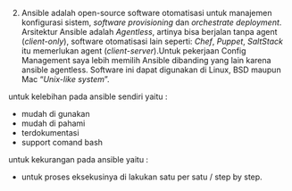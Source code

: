2. Ansible adalah open-source software otomatisasi untuk manajemen konfigurasi sistem, _software provisioning_ dan _orchestrate deployment_. Arsitektur Ansible adalah _Agentless_, artinya bisa berjalan tanpa agent (_client-only_), software otomatisasi lain seperti: _Chef_, _Puppet_, _SaltStack_ itu memerlukan agent (_client-server_).Untuk pekerjaan Config Management saya lebih memilih Ansible dibanding yang lain karena ansible agentless. Software ini dapat digunakan di Linux, BSD maupun Mac “_Unix-like system_”.

untuk kelebihan pada ansible sendiri yaitu : 
* mudah di gunakan 
* mudah di pahami
* terdokumentasi 
* support comand bash 

untuk kekurangan pada ansible yaitu : 
* untuk proses eksekusinya di lakukan satu per satu / step by step.